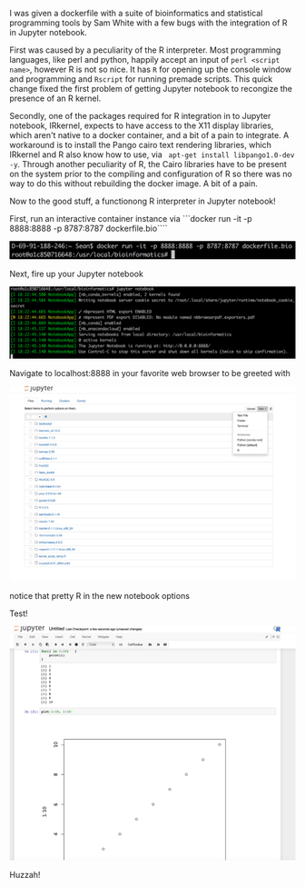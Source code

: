 I was given a dockerfile with a suite of bioinformatics and statistical programming tools by Sam White with a few bugs 
with the integration of R in Jupyter notebook. 

First was caused by a peculiarity of the R interpreter. Most programming languages, like perl and python, happily accept
an input of ```perl <script name>```, however R is not so nice. It has ```R``` for opening up the console window and programming
and ```Rscript``` for running premade scripts. This quick change fixed the first problem of getting Jupyter notebook to recongize 
the presence of an R kernel.

Secondly, one of the packages required for R integration in to Jupyter notebook, IRkernel, expects to have access to the X11
display libraries, which aren't native to a docker container, and a bit of a pain to integrate. A workaround is to install the
Pango cairo text rendering libraries, which IRkernel and R also know how to use, via ``` apt-get install libpango1.0-dev -y```. 
Through another peculiarity of R, the Cairo libraries have to be present on the system prior to the compiling and configuration of R so
there was no way to do this without rebuilding the docker image. A bit of a pain. 

Now to the good stuff, a functionong R interpreter in Jupyter notebook!

First, run an interactive container instance via ```docker run -it -p 8888:8888 -p 8787:8787 dockerfile.bio````

![](/images/docker/dockerrun.png)

Next, fire up your Jupyter notebook

![](/images/docker/jupyternotebook.png)

Navigate to localhost:8888 in your favorite web browser to be greeted with

![](/images/docker/jupyteropen.png)

notice that pretty R in the new notebook options

Test!

![](/images/docker/rworks.png)

Huzzah!
